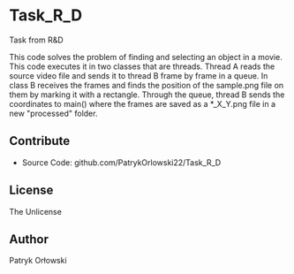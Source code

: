 # Task_R_D
Task from R&D

This code solves the problem of finding and selecting an object in a movie.
This code executes it in two classes that are threads. Thread A reads the source video file and sends it to thread B frame by frame in a queue. 
In class B receives the frames and finds the position of the sample.png file on them by marking it with a rectangle. 
Through the queue, thread B sends the coordinates to main() where the frames are saved as a *_X_Y.png file in a new "processed" folder.

## Contribute

* Source Code: github.com/PatrykOrlowski22/Task_R_D

## License

The Unlicense

## Author 

Patryk Orłowski
